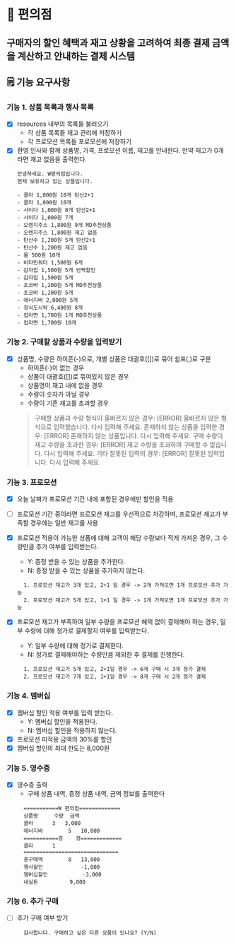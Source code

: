 # 🏪 편의점 
## 구매자의 할인 혜택과 재고 상황을 고려하여 최종 결제 금액을 계산하고 안내하는 결제 시스템

## 🗒️ 기능 요구사항

### 기능 1. 상품 목록과 행사 목록

- [X] resources 내부의 목록들 불러오기
    - 각 상품 목록들 재고 관리에 저장하기
    - 각 프로모션 목록들 포로모션에 저장하기
- [X] 환영 인사와 함께 상품명, 가격, 프로모션 이름, 재고를 안내한다. 만약 재고가 0개라면 재고 없음을 출력한다.
  ```aiignore
  안녕하세요. W편의점입니다.
  현재 보유하고 있는 상품입니다.

  - 콜라 1,000원 10개 탄산2+1
  - 콜라 1,000원 10개
  - 사이다 1,000원 8개 탄산2+1
  - 사이다 1,000원 7개
  - 오렌지주스 1,800원 9개 MD추천상품
  - 오렌지주스 1,800원 재고 없음
  - 탄산수 1,200원 5개 탄산2+1
  - 탄산수 1,200원 재고 없음
  - 물 500원 10개
  - 비타민워터 1,500원 6개
  - 감자칩 1,500원 5개 반짝할인
  - 감자칩 1,500원 5개
  - 초코바 1,200원 5개 MD추천상품
  - 초코바 1,200원 5개
  - 에너지바 2,000원 5개
  - 정식도시락 6,400원 8개
  - 컵라면 1,700원 1개 MD추천상품
  - 컵라면 1,700원 10개
  ```

### 기능 2. 구매할 상품과 수량을 입력받기

- [X] 상품명, 수량은 하이픈(-)으로, 개별 상품은 대괄호([])로 묶어 쉼표(,)로 구분
  - 하이픈(-)이 없는 경우
  - 상품이 대괄호([])로 묶여있지 않은 경우
  - 상품명이 재고 내에 없을 경우
  - 수량이 숫자가 아닐 경우
  - 수량이 기존 재고를 초과할 경우
  > 구매할 상품과 수량 형식이 올바르지 않은 경우: [ERROR] 올바르지 않은 형식으로 입력했습니다. 다시 입력해 주세요.
  > 존재하지 않는 상품을 입력한 경우: [ERROR] 존재하지 않는 상품입니다. 다시 입력해 주세요.
  > 구매 수량이 재고 수량을 초과한 경우: [ERROR] 재고 수량을 초과하여 구매할 수 없습니다. 다시 입력해 주세요.
  > 기타 잘못된 입력의 경우: [ERROR] 잘못된 입력입니다. 다시 입력해 주세요.

### 기능 3. 프로모션
- [X] 오늘 날짜가 프로모션 기간 내에 포함된 경우에만 할인을 적용
- [ ] 프로모션 기간 중이라면 프로모션 재고를 우선적으로 차감하며, 프로모션 재고가 부족할 경우에는 일반 재고를 사용
- [X] 프로모션 적용이 가능한 상품에 대해 고객이 해당 수량보다 적게 가져온 경우, 그 수량만큼 추가 여부를 입력받는다.
  - Y: 증정 받을 수 있는 상품을 추가한다.
  - N: 증정 받을 수 있는 상품을 추가하지 않는다.
  ```aiignore
    1. 프로모션 재고가 3개 있고, 2+1 일 경우 -> 2개 가져오면 1개 프로모션 추가 가능
    2. 프로모션 재고가 5개 있고, 1+1 일 경우 -> 1개 가져오면 1개 프로모션 추가 가능
  ```

- [X] 프로모션 재고가 부족하여 일부 수량을 프로모션 혜택 없이 결제해야 하는 경우, 일부 수량에 대해 정가로 결제할지 여부를 입력받는다.
  - Y: 일부 수량에 대해 정가로 결제한다.
  - N: 정가로 결제해야하는 수량만큼 제외한 후 결제를 진행한다.
  ```aiignore
    1. 프로모션 재고가 5개 있고, 2+1일 경우 -> 6개 구매 시 3개 정가 결제 
    2. 프로모션 재고가 7개 있고, 1+1일 경우 -> 8개 구매 시 2개 정가 결제
  ```
  
### 기능 4. 멤버십
- [X] 멤버십 할인 적용 여부를 입력 받는다.
  - Y: 멤버십 할인을 적용한다.
  - N: 멤버십 할인을 적용하지 않는다.
- [X] 프로모션 미적용 금액의 30%를 할인
- [X] 멤버십 할인의 최대 한도는 8,000원
 
### 기능 5. 영수증
- [X] 영수증 출력
  - 구매 상품 내역, 증정 상품 내역, 금액 정보를 출력한다
  ```aiignore
    ===========W 편의점=============
    상품명		수량	금액
    콜라		3 	3,000
    에너지바 		5 	10,000
    ===========증	정=============
    콜라		1
    ==============================
    총구매액		8	13,000
    행사할인			-1,000
    멤버십할인			-3,000
    내실돈			 9,000

  ```
  
### 기능 6. 추가 구매
- [ ] 추가 구매 여부 받기
  ```aiignore
    감사합니다. 구매하고 싶은 다른 상품이 있나요? (Y/N)
  ```